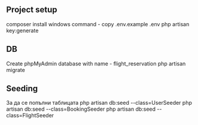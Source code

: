 ## Project setup
composer install
windows command - copy .env.example .env
php artisan key:generate

## DB 
Create phpMyAdmin database with name - flight_reservation
php artisan migrate

## Seeding
За да се попълни таблицата
php artisan db:seed --class=UserSeeder
php artisan db:seed --class=BookingSeeder
php artisan db:seed --class=FlightSeeder